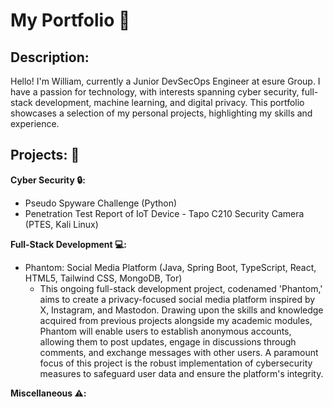 # My Portfolio :page_facing_up:

## Description:
Hello! I'm William, currently a Junior DevSecOps Engineer at esure Group. I have a passion for technology, with interests spanning cyber security, full-stack development, machine learning, and digital privacy. This portfolio showcases a selection of my personal projects, highlighting my skills and experience.

## Projects: :file_folder:

**Cyber Security :lock::**
 * Pseudo Spyware Challenge (Python)
* Penetration Test Report of IoT Device - Tapo C210 Security Camera (PTES, Kali Linux)

**Full-Stack Development :computer::**
* Phantom: Social Media Platform (Java, Spring Boot, TypeScript, React, HTML5, Tailwind CSS, MongoDB, Tor)
    * This ongoing full-stack development project, codenamed 'Phantom,' aims to create a privacy-focused social media platform inspired by X, Instagram, and Mastodon. Drawing upon the skills and knowledge acquired from previous projects alongside my academic modules, Phantom will enable users to establish anonymous accounts, allowing them to post updates, engage in discussions through comments, and exchange messages with other users. A paramount focus of this project is the robust implementation of cybersecurity measures to safeguard user data and ensure the platform's integrity.
 
**Miscellaneous :warning::**
